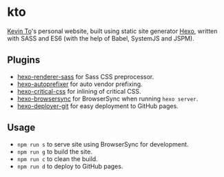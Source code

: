# kto
[Kevin To](http://kevinto.me)'s personal website, built using static site generator [Hexo](https://hexo.io/), written with SASS and ES6 (with the help of Babel, SystemJS and JSPM).

## Plugins
* [hexo-renderer-sass](https://github.com/knksmith57/hexo-renderer-sass) for Sass CSS preprocessor.
* [hexo-autoprefixer](https://github.com/hexojs/hexo-autoprefixer) for auto vendor prefixing.
* [hexo-critical-css](https://github.com/john-whitley/hexo-critical-css) for inlining of critical CSS.
* [hexo-browsersync](https://github.com/hexojs/hexo-browsersync) for BrowserSync when running `hexo server`.
* [hexo-deployer-git](https://github.com/hexojs/hexo-deployer-git) for easy deployment to GitHub pages.

## Usage
* `npm run s` to serve site using BrowserSync for development.
* `npm run g` to build the site.
* `npm run c` to clean the build.
* `npm run d` to deploy to GitHub pages.
